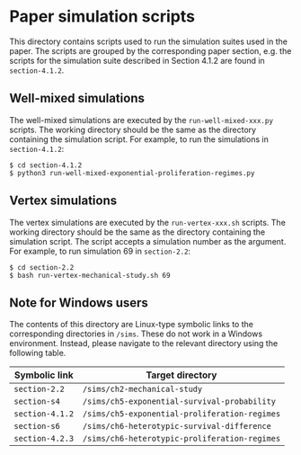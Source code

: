 # Paper simulation scripts

This directory contains scripts used to run the simulation suites used in the
paper.  The scripts are grouped by the corresponding paper section, e.g.
the scripts for the simulation suite described in Section 4.1.2 are found
in `section-4.1.2`.

## Well-mixed simulations

The well-mixed simulations are executed by the `run-well-mixed-xxx.py` scripts.
The working directory should be the same as the directory containing the
simulation script.  For example, to run the simulations in
`section-4.1.2`:

```
$ cd section-4.1.2
$ python3 run-well-mixed-exponential-proliferation-regimes.py
```

## Vertex simulations

The vertex simulations are executed by the `run-vertex-xxx.sh` scripts.  The
working directory should be the same as the directory containing the simulation
script.  The script accepts a simulation number as the argument.  For example,
to run simulation 69 in `section-2.2`:

```
$ cd section-2.2
$ bash run-vertex-mechanical-study.sh 69
```

## Note for Windows users

The contents of this directory are Linux-type symbolic links to the
corresponding directories in `/sims`.  These do not work in a Windows
environment.  Instead, please navigate to the relevant directory using the
following table.

| Symbolic link   | Target directory                              |
|-----------------|-----------------------------------------------|
| `section-2.2`   | `/sims/ch2-mechanical-study`                  |
| `section-s4`    | `/sims/ch5-exponential-survival-probability`  |
| `section-4.1.2` | `/sims/ch5-exponential-proliferation-regimes` |
| `section-s6`    | `/sims/ch6-heterotypic-survival-difference`   |
| `section-4.2.3` | `/sims/ch6-heterotypic-proliferation-regimes` |
